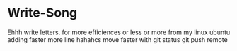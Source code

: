 # Write-Song
Ehhh write letters.
for more efficiences or less or more
from my linux ubuntu  adding faster more line hahahcs
move faster with git status
git push remote
